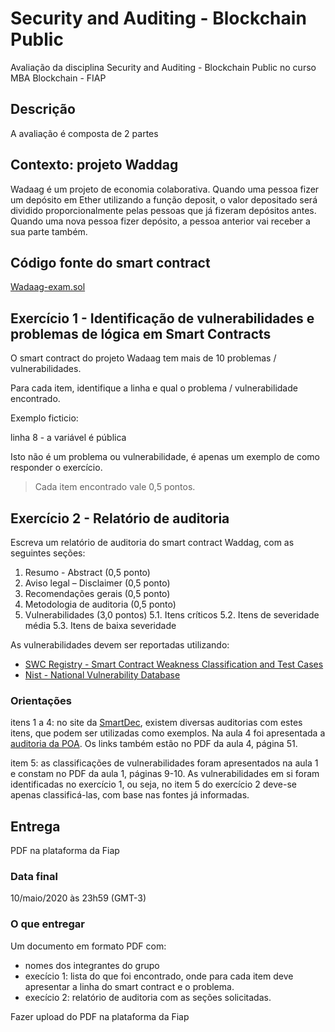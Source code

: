 # Security and Auditing - Blockchain Public
Avaliação da disciplina Security and Auditing - Blockchain Public no curso MBA Blockchain - FIAP

## Descrição
A avaliação é composta de 2 partes

## Contexto: projeto Waddag

Wadaag é um projeto de economia colaborativa. Quando uma pessoa fizer um depósito em Ether utilizando a função deposit, o valor depositado será dividido proporcionalmente pelas pessoas que já fizeram depósitos antes. Quando uma nova pessoa fizer depósito, a pessoa anterior vai receber a sua parte também.

## Código fonte do smart contract
[Wadaag-exam.sol](Wadaag-exam.sol)

## Exercício 1 - Identificação de vulnerabilidades e problemas de lógica em Smart Contracts

O smart contract do projeto Wadaag tem mais de 10 problemas / vulnerabilidades.

Para cada item, identifique a linha e qual o problema / vulnerabilidade encontrado.

Exemplo ficticio:

linha 8 - a variável é pública

Isto não é um problema ou vulnerabilidade, é apenas um exemplo de como responder o exercício.

> Cada item encontrado vale 0,5 pontos.

## Exercício 2 - Relatório de auditoria

Escreva um relatório de auditoria do smart contract Waddag, com as seguintes seções:

1. Resumo - Abstract (0,5 ponto)
2. Aviso legal – Disclaimer (0,5 ponto)
3. Recomendações gerais (0,5 ponto)
4. Metodologia de auditoria (0,5 ponto)
5. Vulnerabilidades (3,0 pontos)
  5.1. Itens críticos
  5.2. Itens de severidade média
  5.3. Itens de baixa severidade 

As vulnerabilidades devem ser reportadas utilizando:
-  [SWC Registry - Smart Contract Weakness Classification and Test Cases](https://swcregistry.io/)
-  [Nist - National Vulnerability Database](https://nvd.nist.gov/vuln/search/results?form_type=Basic&results_type=overview&query=Ethereum&search_type=all)

### Orientações
itens 1 a 4: no site da [SmartDec](https://blog.smartdec.net/smart-contracts-security-audits/home), existem diversas auditorias com estes itens, que podem ser utilizadas como exemplos. Na aula 4 foi apresentada a [auditoria da POA](https://github.com/smartdec/audits/blob/master/POA%20Network%20-%20TokenBridge.pdf). Os links também estão no PDF da aula 4, página 51. 

item 5: as classificações de vulnerabilidades foram apresentados na aula 1 e constam no PDF da aula 1, páginas 9-10.
As vulnerabilidades em si foram identificadas no exercício 1, ou seja, no item 5 do exercício 2 deve-se apenas classificá-las, com base nas fontes já informadas.

## Entrega
PDF na plataforma da Fiap

### Data final
10/maio/2020 às 23h59 (GMT-3)

### O que entregar

Um documento em formato PDF com:

- nomes dos integrantes do grupo
- execício 1: lista do que foi encontrado, onde para cada item deve apresentar a linha do smart contract e o problema.
- execício 2: relatório de auditoria com as seções solicitadas. 

Fazer upload do PDF na plataforma da Fiap
